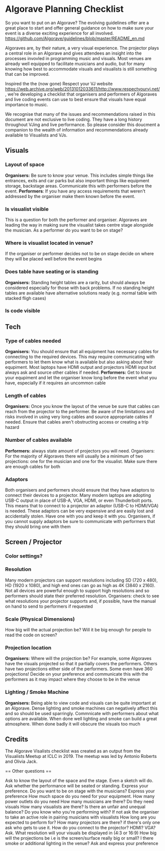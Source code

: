 # Algorave Planning Checklist

So you want to put on an Algorave? The evolving guidelines offer are a great place to start and offer general guidance on how to make sure your event is a diverse exciting experience for all involved. https://github.com/Algorave/guidelines/blob/master/README_en.md

Algoraves are, by their nature, a very visual experience. The projector plays a central role in an Algorave and gives attendees an insight into the processes invovled in programming music and visuals. Most venues are already well equipped to facilitate musicians and audio, but for many knowing how best to accommodate visuals and visualists is still something that can be improved.

Inspired the the (now gone) Respect your VJ website https://web.archive.org/web/20131012033611/http://www.respectyourvj.net/, we're developing a checklist that organisers and performers of Algoraves and live coding events can use to best ensure that visuals have equal importance to music.

We recognise that many of the issues and recommendations raised in this document are not exclusive to live coding. They have a long history throughout VJing and live performance. So please consider this doucment a companion to the wealth of information and recommendations already available to Visualists and VJs.

## Visuals

### Layout of space
**Organisers:** Be sure to know your venue. This includes simple things like entrances, exits and car parks but also important things like equipment storage, backstage areas. Communicate this with performers before the event.
**Performers**: If you have any access requirements that weren't addressed by the organiser make them known before the event.

### Is visualist visible
This is a question for both the performer and organiser. Algoraves are leading the way in making sure the visualist takes centre stage alongside the musician. As a performer do you want to be on stage?

### Where is visualist located in venue?
If the organiser or performer decides not to be on stage decide on where they will be placed well before the event begins
  
### Does table have seating or is standing
**Organisers:** Standing height tables are a rarity, but should always be considered especially for those with back problems. If no standing height tables are available have alternative solutions ready (e.g. normal table with stacked fligh cases)
  
### Is code visible

## Tech
### Type of cables needed
**Organisers:** You should ensure that all equipment has necessary cables for connecting to the required devices. This may require communicating with performers to let them know what is available but also asking about their equpiment. Most laptops have HDMI output and projectors HDMI input but always ask and source other cables if needed.
**Performers:** Get to know your equpiment and let the organiser know long before the event what you have, especially if it requires an uncommon cable

### Length of cables
**Organisers:** Once you know the layout of the venue be sure that cables can reach from the projector to the performer. Be aware of the limitations and risks involved in using very long cables and source appropriate cables if needed. Ensure that cables aren't obstructing access or creating a trip hazard

### Number of cables available
**Performers:** always state amount of projectors you will need. Organisers: For the majority of Algoraves there will usually be a minimum of two projections: one for the musician and one for the visualist. Make sure there are enough cables for both
 
### Adaptors
Both organisers and performers should ensure that they have adaptors to connect their devices to a projector. Many modern laptops are adopting USB-C output in place of USB-A, VGA, HDMI, or even Thunderbolt ports. This means that to connect to a projector an adaptor (USB-C to HDMI/VGA) is needed. These adaptors can be very expensive and are easily lost and accidentally stolen. Have one with you and keep it with you. Organisers, if you cannot supply adaptors be sure to communicate with performers that they should bring one with them

## Screen / Projector

### Color settings?

### Resolution
Many modern projectors can support resolutions including SD (720 x 480), HD (1920 x 1080), and high end ones can go as high as 4K (3840 x 2160). Not all devices are powerful enough to support high resolutions and so performers should state their preferred resolution. Organisers: check to see what resolutions your projector supports and, if possible, have the manual on hand to send to performers if requested

### Scale (Physical Dimensions)
How big will the actual projection be? Will it be big enough for people to read the code on screen?

### Projection location
**Organisers:** Where will the projection be? For example, some Algoraves have the visuals projected so that it partially covers the performers. Others have two projections either side of the performers. Some even have 360 projections! Decide on your preference and communicate this with the performers as it may impact where they choose to be in the venue

### Lighting / Smoke Machine
**Organisers:** Being able to view code and visuals can be quite important at an Algorave. Dense lighting and smoke machines can negatively affect this and so should be used sparringly. Commnicate with performers about what options are available. When done well lighting and smoke can build a great atmosphere. When done badly it will obscure the visuals too much


## Credits
The Algorave Visalists checklist was created as an output from the Visualists Meetup at ICLC in 2019. The meetup was led by Antonio Roberts and Olivia Jack.

== Other questions == 


Ask to know the layout of the space and the stage. Even a sketch will do.
Ask whether the performance will be seated or standing. Express your preference.
Do you want to be on stage with the musicians? Express your preference
How much space do you need for your equipment.
How many power outlets do you need
How many musicians are there? Do they need visuals
How many visualists are there?
Is there an unfair and unequal balance?
Do you know who you're performing with? If not ask the organiser to take an active role in pairing musicians with visualists
How long are you expected to perform for?
How many projectors are there? if there's only one ask who gets to use it.
How do you connect to the projector? HDMI? VGA? Ask.
What resolution will your visuals be displayed in (4:3 or 16:9)
How big will the projections be i.e is the screen/surface really big or small?
I there smoke or additional lighting in the venue? Ask and express your preference
